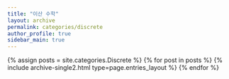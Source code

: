 ```yaml
---
title: "이산 수학"
layout: archive
permalink: categories/discrete
author_profile: true
sidebar_main: true
---
```



{% assign posts = site.categories.Discrete %}
{% for post in posts %} {% include archive-single2.html type=page.entries_layout %} {% endfor %}
